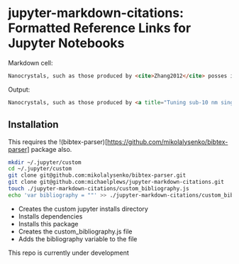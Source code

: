 # jupyter-markdown-citations: Formatted Reference Links for Jupyter Notebooks

Markdown cell:
```html
Nanocrystals, such as those produced by <cite>Zhang2012</cite> posses interesting interfacial chemistry. 
```

Output:
```html
Nanocrystals, such as those produced by <a title="Tuning sub-10 nm single-phase NaMnF3 nanocrystals as ultrasensitive hosts for pure intense fluorescence and excellent T1 magnetic resonance imaging, Chem. Commun. (Camb)., vol. 48, pg. 10322--4, Oct. 2012" href="http://dx.doi.org/10.1039/c2cc34858f">Zhang et. al., 2012</a> posses interesting interfacial chemistry. 
```

## Installation

This requires the !(bibtex-parser)[https://github.com/mikolalysenko/bibtex-parser] package also.

```bash
mkdir ~/.jupyter/custom
cd ~/.jupyter/custom
git clone git@github.com:mikolalysenko/bibtex-parser.git
git clone git@github.com:michaelplews/jupyter-markdown-citations.git
touch ./jupyter-markdown-citations/custom_bibliography.js
echo 'var bibliography = ""' >> ./jupyter-markdown-citations/custom_bibliography.js
```

 - Creates the custom jupyter installs directory
 - Installs dependencies
 - Installs this package
 - Creates the custom_bibliography.js file
 - Adds the bibliography variable to the file

This repo is currently under development
